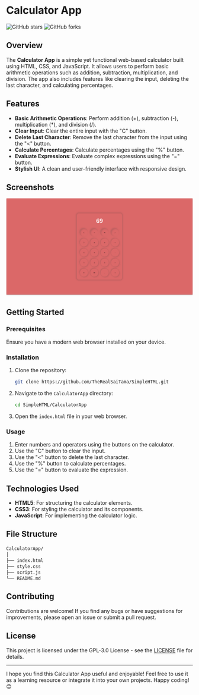 # Calculator App

![GitHub stars](https://img.shields.io/github/stars/TheRealSaiTama/SimpleHTML?style=social)
![GitHub forks](https://img.shields.io/github/forks/TheRealSaiTama/SimpleHTML?style=social)

## Overview

The **Calculator App** is a simple yet functional web-based calculator built using HTML, CSS, and JavaScript. It allows users to perform basic arithmetic operations such as addition, subtraction, multiplication, and division. The app also includes features like clearing the input, deleting the last character, and calculating percentages.

## Features

- **Basic Arithmetic Operations**: Perform addition (+), subtraction (-), multiplication (*), and division (/).
- **Clear Input**: Clear the entire input with the "C" button.
- **Delete Last Character**: Remove the last character from the input using the "<" button.
- **Calculate Percentages**: Calculate percentages using the "%" button.
- **Evaluate Expressions**: Evaluate complex expressions using the "=" button.
- **Stylish UI**: A clean and user-friendly interface with responsive design.

## Screenshots

![Calculator App Screenshot](screenshot.png)

## Getting Started

### Prerequisites

Ensure you have a modern web browser installed on your device.

### Installation

1. Clone the repository:
   ```bash
   git clone https://github.com/TheRealSaiTama/SimpleHTML.git
   ```

2. Navigate to the `CalculatorApp` directory:
   ```bash
   cd SimpleHTML/CalculatorApp
   ```

3. Open the `index.html` file in your web browser.

### Usage

1. Enter numbers and operators using the buttons on the calculator.
2. Use the "C" button to clear the input.
3. Use the "<" button to delete the last character.
4. Use the "%" button to calculate percentages.
5. Use the "=" button to evaluate the expression.

## Technologies Used

- **HTML5**: For structuring the calculator elements.
- **CSS3**: For styling the calculator and its components.
- **JavaScript**: For implementing the calculator logic.

## File Structure

```
CalculatorApp/
│
├── index.html
├── style.css
├── script.js
└── README.md
```

## Contributing

Contributions are welcome! If you find any bugs or have suggestions for improvements, please open an issue or submit a pull request.

## License

This project is licensed under the GPL-3.0 License - see the [LICENSE](../../LICENSE) file for details.

---
I hope you find this Calculator App useful and enjoyable! Feel free to use it as a learning resource or integrate it into your own projects. Happy coding! 😊
